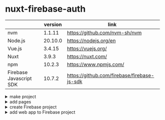 # nuxt-firebase-auth

|                         | version | link                                        | 
| ----------------------- | ------- | ------------------------------------------- | 
| nvm                     | 1.1.11  | https://github.com/nvm-sh/nvm               | 
| Node.js                 | 20.10.0 | https://nodejs.org/en                       | 
| Vue.js                  | 3.4.15  | https://vuejs.org/                          | 
| Nuxt                    | 3.9.3   | https://nuxt.com/                           | 
| npm                     | 10.2.3  | https://www.npmjs.com/                      | 
| Firebase Javascript SDK | 10.7.2  | https://github.com/firebase/firebase-js-sdk | 

<details>
<summary>make project</summary>
<div>

```sh
└$ nvm --version
1.1.11

└$ node --version
v20.10.0

└$ npx nuxi@latest init src

✔ Which package manager would you like to use?
npm
◐ Installing dependencies...                                                                                                                              20:23:40

> postinstall
> nuxt prepare

✔ Types generated in .nuxt                                                                                                                               20:25:07

added 735 packages, and audited 737 packages in 1m

125 packages are looking for funding
  run `npm fund` for details

5 high severity vulnerabilities

To address issues that do not require attention, run:
  npm audit fix

To address all issues (including breaking changes), run:
  npm audit fix --force

Run `npm audit` for details.
✔ Installation completed.                                                                                                                                20:25:07   

✔ Initialize git repository?
No
                                                                                                                                                          20:25:31  
✨ Nuxt project has been created with the v3 template. Next steps:
 › cd src                                                                                                                                                 20:25:31  
 › Start development server with npm run dev  

└$ cd .\src\

└$ npm list vue
nuxt-app@ 
\nuxt-firebase-auth\src
├─┬ nuxt@3.9.3
│ ├─┬ @nuxt/vite-builder@3.9.3
│ │ ├─┬ @vitejs/plugin-vue-jsx@3.1.0
│ │ │ └── vue@3.4.15 deduped
│ │ ├─┬ @vitejs/plugin-vue@5.0.3
│ │ │ └── vue@3.4.15 deduped
│ │ └── vue@3.4.15 deduped
│ ├─┬ @unhead/vue@1.8.10
│ │ └── vue@3.4.15 deduped
│ ├─┬ unplugin-vue-router@0.7.0
│ │ └─┬ @vue-macros/common@1.10.1
│ │   └── vue@3.4.15 deduped
│ └── vue@3.4.15 deduped
├─┬ vue-router@4.2.5
│ └── vue@3.4.15 deduped
└─┬ vue@3.4.15
  └─┬ @vue/server-renderer@3.4.15
    └── vue@3.4.15 deduped

└$ npm --version
10.2.3
```
</div>
</details>

<details>
<summary>add pages</summary>
<div>

```sh
// at .\src\
└$ mkdir pages
```

- src\pages\index.vue
```diff
+<template>
+  <h1>Index page</h1>
+</template>
```

- src\pages\mypage.vue
```diff
+<template>
+  <h1>My page</h1>
+</template>
```

- src\app.vue
```diff
<template>
  <div>
-   <NuxtWelcome />
+   <NuxtPage />
  </div>
</template>
```

- src\nuxt.config.ts
```diff
// https://nuxt.com/docs/api/configuration/nuxt-config
export default defineNuxtConfig({
  devtools: { enabled: true },
+ ssr: false,
})

```
</div>
</details>

<details>
<summary>create Firebase project</summary>
<div>

- Log in: https://firebase.google.com/
- Move to console and create Firebase project
</div>
</details>

<details>
<summary>add web app to Firebase project</summary>
<div>

- add web app to Firebase project at console
- install firebase module
```
└$ npm install -D firebase

└$ npm list firebase
nuxt-app@ 
\nuxt-firebase-auth\src
└── firebase@10.7.2
```
- add plugins
```sh
// at .\src\
└$ mkdir plugins
```
- add runtimeConfig to nuxt.config.ts
- add .env
```
NUXT_PUBLIC_API_KEY=
NUXT_PUBLIC_AUTH_DOMAIN=
NUXT_PUBLIC_PROJECT_ID=
NUXT_PUBLIC_STORAGE_BUCKET=
NUXT_PUBLIC_MESSAGING_SENDER_ID=
NUXT_PUBLIC_APP_ID=
NUXT_PUBLIC_MESSUREMENT_ID=
```
- make src\plugins\firebase.ts
</div>
</details>